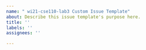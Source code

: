 ```yaml
---
name: " wi21-cse110-lab3 Custom Issue Template"
about: Describe this issue template's purpose here.
title: ''
labels: ''
assignees: ''

---
```



